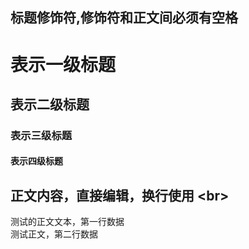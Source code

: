 ## 标题修饰符,修饰符和正文间必须有空格

# 表示一级标题
## 表示二级标题
### 表示三级标题
#### 表示四级标题

## 正文内容，直接编辑，换行使用 \<br\>

   测试的正文文本，第一行数据<br>
   测试正文，第二行数据
   


